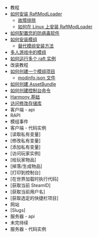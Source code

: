 - 教程
- [如何安装 RaftModLoader](/general/algorithm/README.md)
  - [故障排除](/general/algorithm/data-structures/stack/README.zh-CN.md)
  - [如何在 Linux 上安装 RaftModLoader](/general/algorithm/data-structures/queue/README.zh-CN.md)
- [如何配置您的防病毒软件](/general/design-pattern/README.md)
- [如何安装模组](/general/network/protocol-model.md)
  - [替代模组安装方法](/general/network/protocol-model.md)
- [多人游戏中的模组](/general/network/protocol-model.md)
- [如何运行多个 raft 实例](/general/network/protocol-model.md)
- 改装教程
- [如何创建一个模组项目](/general/network/protocol-model.md)
  - [modinfo.json 文件](/general/network/protocol-model.md)
- [如何创建 AssetBundle](/general/network/protocol-model.md)
- [如何创建控制台命令](/general/network/protocol-model.md)
- [Harmony 基础](/general/network/protocol-model.md)
- [访问修改存储库](/general/network/protocol-model.md)
- 客户端 - api
- RAPI
- 模组事件
- 客户端 - 代码实例
- [读取私有变量]
- [修改私有变量]
- [添加私有变量]
- [访问玩家实例]
- [给玩家物品]
- [掉落/生成物品]
- [打印到控制台]
- [在世界加载时执行代码]
- [获取当前 SteamID]
- [获取当前用户名]
- [获取选定的快捷栏项目]
- 网站
- [Slugs]
- 服务器 - api
- 未完待续
- 服务器 - 代码实例
